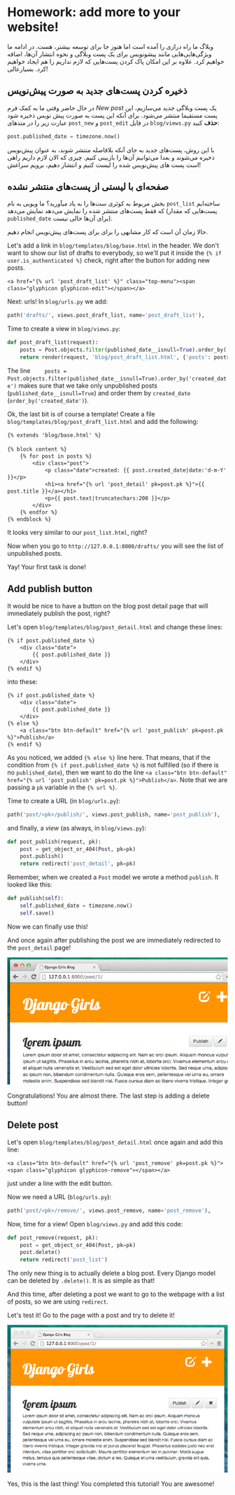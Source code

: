 # Homework: add more to your website!

وبلاگ ما راه درازی را آمده است اما هنوز جا برای توسعه بیشتر، هست. در ادامه ما ویژگی‌هایی‌هایی مانند پیشونویس برای یک پست وبلاگی و نحوه انتشار آن‌ها، اضافه خواهیم کرد. علاوه بر این امکان پاک کردن پست‌هایی که لازم نداریم را هم ایجاد خواهیم کرد. بسیارعالی!

## ذخیره کردن پست‌های جدید به صورت پیش‌نویس 

در حال حاضر وقتی ما به کمک فرم *New post* یک پست وبلاگی جدید می‌سازیم، این پست مستقیما منتشر می‌شود. برای آنکه این پست به صورت پیش نویس ذخیره شود عبارت زیر را در متدهای `post_new` و `post_edit` در فایل `blog/views.py` **حذف** کنید:

```python
post.published_date = timezone.now()
```

با این روش، پست‌های جدید به جای آنکه بلافاصله منتشر شوند، به عنوان پیش‌نویس ذخیره می‌شوند و بعدا می‌توانیم آن‌ها را بازبینی کنیم. چیزی که الان لازم داریم راهی است پست های پیش‌نویس شده را لیست کنیم و انتشار دهیم، برویم سراغش! 

## صفحه‌ای با لیستی از پست‌های منتشر نشده 

بخش مربوط به کوئری ست‌ها را به یاد میآورید؟ ما ویویی به نام `post_list` ساخته‌ایم که فقط پست‌های منتشر شده را نمایش می‌دهد نمایش می‌دهد (پست‌هایی که مقدار `published_date` برای آن‌ها خالی نیست).

حالا زمان آن است که کار مشابهی را برای برای پست‌های پیش‌نویس انجام دهیم.

Let's add a link in `blog/templates/blog/base.html` in the header. We don't want to show our list of drafts to everybody, so we'll put it inside the `{% if user.is_authenticated %}` check, right after the button for adding new posts.

```django
<a href="{% url 'post_draft_list' %}" class="top-menu"><span class="glyphicon glyphicon-edit"></span></a>
```

Next: urls! In `blog/urls.py` we add:

```python
path('drafts/', views.post_draft_list, name='post_draft_list'),
```

Time to create a view in `blog/views.py`:

```python
def post_draft_list(request):
    posts = Post.objects.filter(published_date__isnull=True).order_by('created_date')
    return render(request, 'blog/post_draft_list.html', {'posts': posts})
```

The line `    posts = Post.objects.filter(published_date__isnull=True).order_by('created_date')` makes sure that we take only unpublished posts (`published_date__isnull=True`) and order them by `created_date` (`order_by('created_date')`).

Ok, the last bit is of course a template! Create a file `blog/templates/blog/post_draft_list.html` and add the following:

```django
{% extends 'blog/base.html' %}

{% block content %}
    {% for post in posts %}
        <div class="post">
            <p class="date">created: {{ post.created_date|date:'d-m-Y' }}</p>
            <h1><a href="{% url 'post_detail' pk=post.pk %}">{{ post.title }}</a></h1>
            <p>{{ post.text|truncatechars:200 }}</p>
        </div>
    {% endfor %}
{% endblock %}
```

It looks very similar to our `post_list.html`, right?

Now when you go to `http://127.0.0.1:8000/drafts/` you will see the list of unpublished posts.

Yay! Your first task is done!

## Add publish button

It would be nice to have a button on the blog post detail page that will immediately publish the post, right?

Let's open `blog/templates/blog/post_detail.html` and change these lines:

```django
{% if post.published_date %}
    <div class="date">
        {{ post.published_date }}
    </div>
{% endif %}
```

into these:

```django
{% if post.published_date %}
    <div class="date">
        {{ post.published_date }}
    </div>
{% else %}
    <a class="btn btn-default" href="{% url 'post_publish' pk=post.pk %}">Publish</a>
{% endif %}
```

As you noticed, we added `{% else %}` line here. That means, that if the condition from `{% if post.published_date %}` is not fulfilled (so if there is no `published_date`), then we want to do the line `<a class="btn btn-default" href="{% url 'post_publish' pk=post.pk %}">Publish</a>`. Note that we are passing a `pk` variable in the `{% url %}`.

Time to create a URL (in `blog/urls.py`):

```python
path('post/<pk>/publish/', views.post_publish, name='post_publish'),
```

and finally, a *view* (as always, in `blog/views.py`):

```python
def post_publish(request, pk):
    post = get_object_or_404(Post, pk=pk)
    post.publish()
    return redirect('post_detail', pk=pk)
```

Remember, when we created a `Post` model we wrote a method `publish`. It looked like this:

```python
def publish(self):
    self.published_date = timezone.now()
    self.save()
```

Now we can finally use this!

And once again after publishing the post we are immediately redirected to the `post_detail` page!

![Publish button](images/publish2.png)

Congratulations! You are almost there. The last step is adding a delete button!

## Delete post

Let's open `blog/templates/blog/post_detail.html` once again and add this line:

```django
<a class="btn btn-default" href="{% url 'post_remove' pk=post.pk %}"><span class="glyphicon glyphicon-remove"></span></a>
```

just under a line with the edit button.

Now we need a URL (`blog/urls.py`):

```python
path('post/<pk>/remove/', views.post_remove, name='post_remove'),
```

Now, time for a view! Open `blog/views.py` and add this code:

```python
def post_remove(request, pk):
    post = get_object_or_404(Post, pk=pk)
    post.delete()
    return redirect('post_list')
```

The only new thing is to actually delete a blog post. Every Django model can be deleted by `.delete()`. It is as simple as that!

And this time, after deleting a post we want to go to the webpage with a list of posts, so we are using `redirect`.

Let's test it! Go to the page with a post and try to delete it!

![Delete button](images/delete3.png)

Yes, this is the last thing! You completed this tutorial! You are awesome!
